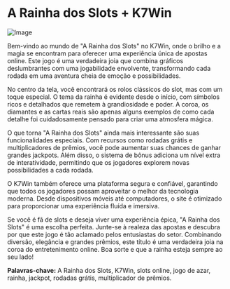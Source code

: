 # A Rainha dos Slots + K7Win

![Image](https://github.com/user-attachments/assets/b9de9dee-b60e-46a0-9e49-3c6ca594ed6f)

Bem-vindo ao mundo de "A Rainha dos Slots" no K7Win, onde o brilho e a magia se encontram para oferecer uma experiência única de apostas online. Este jogo é uma verdadeira joia que combina gráficos deslumbrantes com uma jogabilidade envolvente, transformando cada rodada em uma aventura cheia de emoção e possibilidades.

No centro da tela, você encontrará os rolos clássicos do slot, mas com um toque especial. O tema da rainha é evidente desde o início, com símbolos ricos e detalhados que remetem à grandiosidade e poder. A coroa, os diamantes e as cartas reais são apenas alguns exemplos de como cada detalhe foi cuidadosamente pensado para criar uma atmosfera mágica.

O que torna "A Rainha dos Slots" ainda mais interessante são suas funcionalidades especiais. Com recursos como rodadas grátis e multiplicadores de prêmios, você pode aumentar suas chances de ganhar grandes jackpots. Além disso, o sistema de bônus adiciona um nível extra de interatividade, permitindo que os jogadores explorem novas possibilidades a cada rodada.

O K7Win também oferece uma plataforma segura e confiável, garantindo que todos os jogadores possam aproveitar o melhor da tecnologia moderna. Desde dispositivos móveis até computadores, o site é otimizado para proporcionar uma experiência fluída e imersiva.

Se você é fã de slots e deseja viver uma experiência épica, "A Rainha dos Slots" é uma escolha perfeita. Junte-se à realeza das apostas e descubra por que este jogo é tão aclamado pelos entusiastas do setor. Combinando diversão, elegância e grandes prêmios, este título é uma verdadeira joia na coroa do entretenimento online. Boa sorte e que a rainha esteja sempre ao seu lado!  

**Palavras-chave:** A Rainha dos Slots, K7Win, slots online, jogo de azar, rainha, jackpot, rodadas grátis, multiplicador de prêmios.
